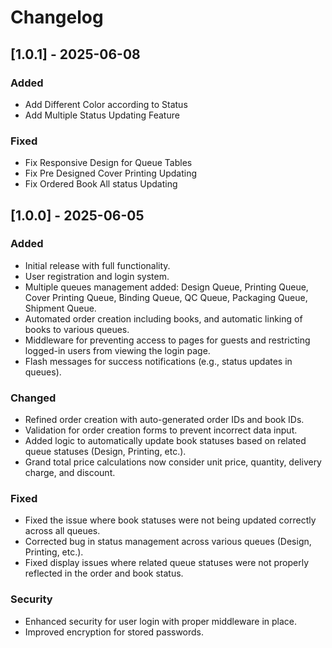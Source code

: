 # Changelog


## [1.0.1] - 2025-06-08
### Added
- Add Different Color according to Status
- Add Multiple Status Updating Feature

### Fixed
- Fix Responsive Design for Queue Tables
- Fix Pre Designed Cover Printing Updating
- Fix Ordered Book All status Updating


## [1.0.0] - 2025-06-05

### Added
- Initial release with full functionality.
- User registration and login system.
- Multiple queues management added: Design Queue, Printing Queue, Cover Printing Queue, Binding Queue, QC Queue, Packaging Queue, Shipment Queue.
- Automated order creation including books, and automatic linking of books to various queues.
- Middleware for preventing access to pages for guests and restricting logged-in users from viewing the login page.
- Flash messages for success notifications (e.g., status updates in queues).
  
### Changed
- Refined order creation with auto-generated order IDs and book IDs.
- Validation for order creation forms to prevent incorrect data input.
- Added logic to automatically update book statuses based on related queue statuses (Design, Printing, etc.).
- Grand total price calculations now consider unit price, quantity, delivery charge, and discount.

### Fixed
- Fixed the issue where book statuses were not being updated correctly across all queues.
- Corrected bug in status management across various queues (Design, Printing, etc.).
- Fixed display issues where related queue statuses were not properly reflected in the order and book status.

### Security
- Enhanced security for user login with proper middleware in place.
- Improved encryption for stored passwords.
